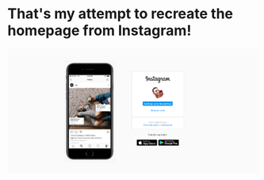 # That's my attempt to recreate the homepage from Instagram!
![Screenshot](https://github.com/Luishxh/HomepageInstagram/blob/main/screenshot%20insta.png)
